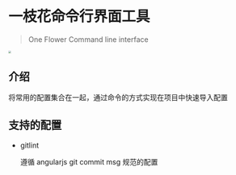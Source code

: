 # 一枝花命令行界面工具

> One Flower Command line interface



<img src="https://s1.ax1x.com/2022/06/10/XyOK10.png" style="zoom: 33%;" />





## 介绍

将常用的配置集合在一起，通过命令的方式实现在项目中快速导入配置



## 支持的配置

- gitlint

  遵循 angularjs git commit msg 规范的配置